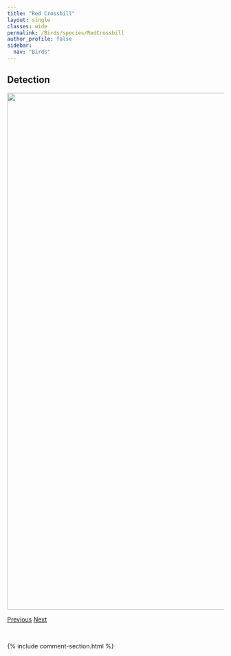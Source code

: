 ```yaml
---
title: "Red Crossbill"
layout: single
classes: wide
permalink: /Birds/species/RedCrossbill
author_profile: false
sidebar:
  nav: "Birds"
---
```


<h2>Detection</h2>

<a href="https://drive.google.com/uc?export=view&id=1WyzsQ1AfOpakBqv4UeTl4uZ6kUQAixnm">
<img src="https://drive.google.com/uc?export=view&id=1WyzsQ1AfOpakBqv4UeTl4uZ6kUQAixnm" height = "1200" width = "800">
</a>


<a href="/DevelopmentWebsite/Birds/species/RubycrownedKinglet" class="pagination--pager" title="Regulus calendula">Previous</a> <a href="/DevelopmentWebsite/Birds/species/Redhead" class="pagination--pager" title="Aythya americana">Next</a>

<p>&nbsp;</p>

{% include comment-section.html %}
